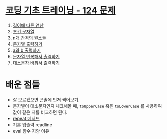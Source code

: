 # [코딩 기초 트레이닝 - 124 문제](https://school.programmers.co.kr/learn/challenges/training?order=acceptance_desc)
1. [길이에 따른 연산](https://github.com/cottonpup/algorithms-practice/blob/main/src/programmers/%EC%BD%94%EB%94%A9_%EA%B8%B0%EC%B4%88_%ED%8A%B8%EB%A0%88%EC%9D%B4%EB%8B%9D/%EA%B8%B8%EC%9D%B4%EC%97%90_%EB%94%B0%EB%A5%B8_%EC%97%B0%EC%82%B0.js)
2. [조건 문자열](https://github.com/cottonpup/algorithms-practice/blob/main/src/programmers/%EC%BD%94%EB%94%A9_%EA%B8%B0%EC%B4%88_%ED%8A%B8%EB%A0%88%EC%9D%B4%EB%8B%9D/%EC%A1%B0%EA%B1%B4_%EB%AC%B8%EC%9E%90%EC%97%B4.js)
3. [n개 간격의 원소들](https://github.com/cottonpup/algorithms-practice/blob/main/src/programmers/%EC%BD%94%EB%94%A9_%EA%B8%B0%EC%B4%88_%ED%8A%B8%EB%A0%88%EC%9D%B4%EB%8B%9D/n%EA%B0%9C_%EA%B0%84%EA%B2%A9%EC%9D%98_%EC%9B%90%EC%86%8C%EB%93%A4.js)
4. [문자열 출력하기](https://github.com/cottonpup/algorithms-practice/blob/main/src/programmers/%EC%BD%94%EB%94%A9_%EA%B8%B0%EC%B4%88_%ED%8A%B8%EB%A0%88%EC%9D%B4%EB%8B%9D/%EB%AC%B8%EC%9E%90%EC%97%B4_%EC%B6%9C%EB%A0%A5%ED%95%98%EA%B8%B0.js)
5. [a와 b 출력하기](https://github.com/cottonpup/algorithms-practice/blob/main/src/programmers/%EC%BD%94%EB%94%A9_%EA%B8%B0%EC%B4%88_%ED%8A%B8%EB%A0%88%EC%9D%B4%EB%8B%9D/a%EC%99%80_b_%EC%B6%9C%EB%A0%A5%ED%95%98%EA%B8%B0.js)
6. [문자열 반복해서 출력하기](https://github.com/cottonpup/algorithms-practice/blob/main/src/programmers/%EC%BD%94%EB%94%A9_%EA%B8%B0%EC%B4%88_%ED%8A%B8%EB%A0%88%EC%9D%B4%EB%8B%9D/%EB%AC%B8%EC%9E%90%EC%97%B4_%EB%B0%98%EB%B3%B5%ED%95%B4%EC%84%9C_%EC%B6%9C%EB%A0%A5%ED%95%98%EA%B8%B0.js)
7. [대소문자 바꿔서 출력하기](https://github.com/cottonpup/algorithms-practice/blob/main/src/programmers/%EC%BD%94%EB%94%A9_%EA%B8%B0%EC%B4%88_%ED%8A%B8%EB%A0%88%EC%9D%B4%EB%8B%9D/%EB%8C%80%EC%86%8C%EB%AC%B8%EC%9E%90_%EB%B0%94%EA%BF%94%EC%84%9C_%EC%B6%9C%EB%A0%A5%ED%95%98%EA%B8%B0.js)

# 배운 점들
- 잘 모르겠으면 콘솔에 먼저 찍어보기.
- 문자열이 대소문자인지 체크해볼 때, `toUpperCase` 혹은 `toLowerCase` 를 사용하여 값이 같은 지를 비교하면 된다.
- [repeat 메서드](https://developer.mozilla.org/en-US/docs/Web/JavaScript/Reference/Global_Objects/String/repeat)
- 기본 입출력 readline
- eval 함수 지양 이유